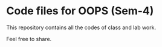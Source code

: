 # Code files for OOPS (Sem-4)

This repository contains all the codes of class and lab work.

Feel free to share.
